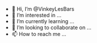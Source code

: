 - 👋 Hi, I’m @VinkeyLesBars
- 👀 I’m interested in ...
- 🌱 I’m currently learning ...
- 💞️ I’m looking to collaborate on ...
- 📫 How to reach me ...

<!---
VinkeyLesBars/VinkeyLesBars is a ✨ special ✨ repository because its `README.md` (this file) appears on your GitHub profile.
You can click the Preview link to take a look at your changes.
--->
